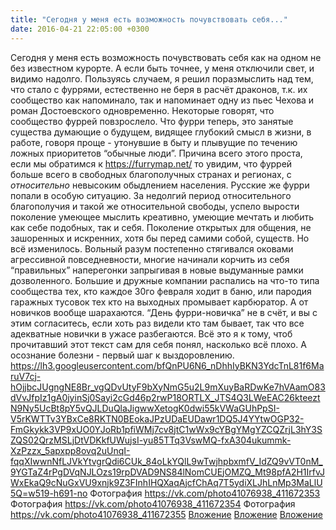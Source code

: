 ```yaml
---
title: "Сегодня у меня есть возможность почувствовать себя..."
date: 2016-04-21 22:05:00 +0300
---
```


Сегодня у меня есть возможность почувствовать себя как на одном не без известном курорте. А если быть точнее, у меня отключили свет, и видимо надолго. Пользуясь случаем, я решил поразмыслить над тем, что стало с фуррями, естественно не беря в расчёт драконов, т.к. их сообщество как напоминало, так и напоминает одну из пьес Чехова и роман Достоевского одновременно.
Некоторые говорят, что сообщество фуррей повзрослело. Что фурри теперь, это занятые существа думающие о будущем, видящее глубокий смысл в жизни, в работе, говоря проще - утонувшие в быту и плывущие по течению ложных приоритетов “обычные люди”. Причина всего этого проста, если мы обратимся к https://furrymap.net/ то увидим, что фуррей больше всего в свободных благополучных странах и регионах, с _относительно_ невысоким обыдлением населения. Русские же фурри попали в особую ситуацию. За недолгий период относительного благополучия и такой же относительной свободы, успело вырости поколение умеющее мыслить креативно, умеющие мечтать и любить как себе подобных, так и себя. Поколение открытых для общения, не зашоренных и искренних, хотя бы перед самими собой, существ.
Но всё изменилось. Вольный разум постепенно стягивался оковами агрессивной повседневности, многие начинали корчить из себя “правильных” наперегонки запрыгивая в новые выдуманные рамки дозволенного. Большие и дружные компании распались на что-то типа сообщества тех, кто каждое 30го февраля ходит в баню, или пародия гаражных тусовок тех кто на выходных промывает карбюратор. А от новичков вообще шарахаются. “День фурри-новичка” не в счёт, и вы с этим согласитесь, если хоть раз видели кто там бывает, так что все адекватные новички в ужасе разбегаются.
Всё это я к тому, чтоб прочитавший этот текст сам для себя понял, насколько всё плохо. А осознание болезни - первый шаг к выздоровлению.
https://lh3.googleusercontent.com/bfQnPU6N6_nDhhIyBKN3YdcTnL81f6MaruV7cj-hOjjbcJUgngNE8Br_vgQDvUtyF9bXyNmG5u2L9mXuyBaRDwKe7hVAamO83dVvJfpIz1gA0jyinSj0Sayi2cGd46p2rwP18ORTLX_JTS4Q3LWeEAC26kteeztN9Ny5UcBt8pY5vQJLDuQlaJigwwXetogK0dwi55kVWaGUhPpSI-V5rKWTTv3YBxCe8RKTN0BEokaJPzUDaEUDawr1DQ5J4YYtwOGP32-FmGkykk3VP9xUO0YJoRb1pfiWMj7cv8jtC1wWx9cYBgYMgYZCQZrjL3hY3SZQS02QrzMSLjDtVDKkfUWujsI-yu85TTq3VswMQ-fxA304ukummk-XzPzzx_5apxpp8ovq2uUnqI-fqqXIwwnNfLJVkYtvgrQdi6CUk_84oLkYQlL9wTwjhpbxmfV_IdZQ9vVT0nM_9YGTaZ4rPgDVqNJLOzs19rpDVAD9NS84lNomCUEjOMZQ_Mt98pfA2H1IrfvJWxEkaQ9cNuGxVU9xnjk9Z3FInhIHQXaqAjcfChAq7T5ydiXLJhLnMp3MaLlU5Q=w519-h691-no
Фотография
<a class="vk-attach" href="https://vk.com/photo41076938_411672353">https://vk.com/photo41076938_411672353</a>
Фотография
<a class="vk-attach" href="https://vk.com/photo41076938_411672354">https://vk.com/photo41076938_411672354</a>
Фотография
<a class="vk-attach" href="https://vk.com/photo41076938_411672355">https://vk.com/photo41076938_411672355</a>
<a class="vk-attach" href="https://vk.com/photo41076938_411672353">Вложение</a>
<a class="vk-attach" href="https://vk.com/photo41076938_411672354">Вложение</a>
<a class="vk-attach" href="https://vk.com/photo41076938_411672355">Вложение</a>
